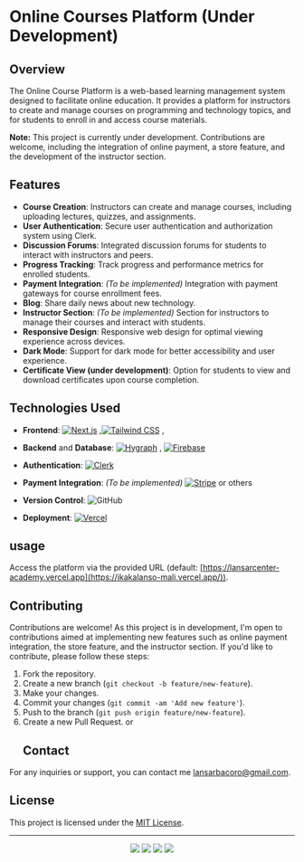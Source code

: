 # Online Courses Platform (Under Development)

## Overview
The Online Course Platform is a web-based learning management system designed to facilitate online education. It provides a platform for instructors to create and manage courses on programming and technology topics, and for students to enroll in and access course materials.

**Note:** This project is currently under development. Contributions are welcome, including the integration of online payment, a store feature, and the development of the instructor section.

## Features
- **Course Creation**: Instructors can create and manage courses, including uploading lectures, quizzes, and assignments.
- **User Authentication**: Secure user authentication and authorization system using Clerk.
- **Discussion Forums**: Integrated discussion forums for students to interact with instructors and peers.
- **Progress Tracking**: Track progress and performance metrics for enrolled students.
- **Payment Integration**: *(To be implemented)* Integration with payment gateways for course enrollment fees.
- **Blog**: Share daily news about new technology.
- **Instructor Section**: *(To be implemented)* Section for instructors to manage their courses and interact with students.
- **Responsive Design**: Responsive web design for optimal viewing experience across devices.
- **Dark Mode**: Support for dark mode for better accessibility and user experience.
- **Certificate View (under development)**: Option for students to view and download certificates upon course completion.

## Technologies Used
- **Frontend**: [![Next.js](https://img.shields.io/badge/-Next.js-05122A?style=flat&logo=Next.js)](https://nextjs.org/)
,[![Tailwind CSS](https://img.shields.io/badge/-Tailwind_CSS-05122A?style=flat&logo=Tailwind%20CSS)](https://tailwindcss.com/)
, 
- **Backend** and **Database**: [![Hygraph](https://img.shields.io/badge/-Hygraph-05122A?style=flat)](https://hygraph.io/) , [![Firebase](https://img.shields.io/badge/-Firebase-05122A?style=flat&logo=Firebase)](https://firebase.google.com/)

- **Authentication**: [![Clerk](https://img.shields.io/badge/-Clerk-05122A?style=flat)](https://clerk.dev/)
- **Payment Integration**: *(To be implemented)* [![Stripe](https://img.shields.io/badge/-Stripe-05122A?style=flat&logo=Stripe)](https://stripe.com/)
or others
- **Version Control**: ![GitHub](https://img.shields.io/badge/-GitHub-05122A?style=flat&logo=github)&nbsp;
- **Deployment**: [![Vercel](https://img.shields.io/badge/-Vercel-05122A?style=flat&logo=Vercel)](https://vercel.com/)

## usage
Access the platform via the provided URL (default: [https://lansarcenter-academy.vercel.app](https://ikakalanso-mali.vercel.app/)).

## Contributing
Contributions are welcome! As this project is in development, I'm open to contributions aimed at implementing new features such as online payment integration, the store feature, and the instructor section. If you'd like to contribute, please follow these steps:
1. Fork the repository.
2. Create a new branch (`git checkout -b feature/new-feature`).
3. Make your changes.
4. Commit your changes (`git commit -am 'Add new feature'`).
5. Push to the branch (`git push origin feature/new-feature`).
6. Create a new Pull Request.
   or
   ## Contact
For any inquiries or support, you can contact me  [lansarbacoro@gmail.com](mailto:lansarbacoro@gmail.com).

## License
This project is licensed under the [MIT License](LICENSE).

---
<p align="center">
<!--   <img src="https://github.com/Lansarbac2020/online-course/assets/127045164/8d752367-158f-43ec-b318-90660be65132" alt="WhatsApp Image 2024-06-01 at 17 31 06" width="300" />
  <img src="https://github.com/Lansarbac2020/online-course/assets/127045164/e2ae3f58-4eea-4c63-974f-fd59ebb8aa16" alt="WhatsApp Image 2024-06-01 at 17 31 07" width="300" />
  <img src="https://github.com/Lansarbac2020/online-course/assets/127045164/1d4bb14a-bde4-4a4c-8185-542b8628f038" alt="WhatsApp Image 2024-06-01 at 17 31 08" width="300" /> -->
    <img src="https://github.com/user-attachments/assets/e9d1796b-fb34-485a-96b5-306f10a292fc"/>
   
   <img src="https://github.com/user-attachments/assets/e050c8c1-23ba-4c64-b7b1-729f7dcbc6f5"/>
   <img src="https://github.com/user-attachments/assets/09d854cb-6873-4c2c-bf7b-6bcdf66f468a"/>
   <img src="https://github.com/user-attachments/assets/388ae95c-8abd-4463-94c2-6526184eb158"/>



 

</p>


